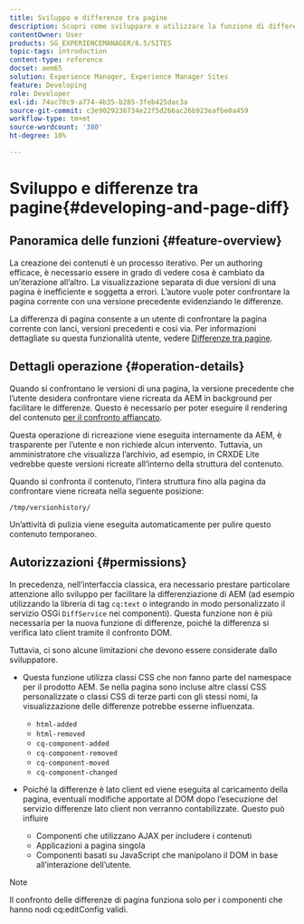 ```yaml
---
title: Sviluppo e differenze tra pagine
description: Scopri come sviluppare e utilizzare la funzione di differenze tra pagine in Adobe Experience Manager.
contentOwner: User
products: SG_EXPERIENCEMANAGER/6.5/SITES
topic-tags: introduction
content-type: reference
docset: aem65
solution: Experience Manager, Experience Manager Sites
feature: Developing
role: Developer
exl-id: 74ac70c9-a774-4b35-b285-3feb425dac3a
source-git-commit: c3e9029236734e22f5d266ac26b923eafbe0a459
workflow-type: tm+mt
source-wordcount: '380'
ht-degree: 10%

---
```


# Sviluppo e differenze tra pagine{#developing-and-page-diff}

## Panoramica delle funzioni {#feature-overview}

La creazione dei contenuti è un processo iterativo. Per un authoring efficace, è necessario essere in grado di vedere cosa è cambiato da un’iterazione all’altro. La visualizzazione separata di due versioni di una pagina è inefficiente e soggetta a errori. L’autore vuole poter confrontare la pagina corrente con una versione precedente evidenziando le differenze.

La differenza di pagina consente a un utente di confrontare la pagina corrente con lanci, versioni precedenti e così via. Per informazioni dettagliate su questa funzionalità utente, vedere [Differenze tra pagine](/help/sites-authoring/page-diff.md).

## Dettagli operazione {#operation-details}

Quando si confrontano le versioni di una pagina, la versione precedente che l’utente desidera confrontare viene ricreata da AEM in background per facilitare le differenze. Questo è necessario per poter eseguire il rendering del contenuto [per il confronto affiancato](/help/sites-developing/pagediff.md#operation-details).

Questa operazione di ricreazione viene eseguita internamente da AEM, è trasparente per l’utente e non richiede alcun intervento. Tuttavia, un amministratore che visualizza l’archivio, ad esempio, in CRXDE Lite vedrebbe queste versioni ricreate all’interno della struttura del contenuto.

Quando si confronta il contenuto, l’intera struttura fino alla pagina da confrontare viene ricreata nella seguente posizione:

`/tmp/versionhistory/`

Un’attività di pulizia viene eseguita automaticamente per pulire questo contenuto temporaneo.

## Autorizzazioni {#permissions}

In precedenza, nell’interfaccia classica, era necessario prestare particolare attenzione allo sviluppo per facilitare la differenziazione di AEM (ad esempio utilizzando la libreria di tag `cq:text` o integrando in modo personalizzato il servizio OSGi `DiffService` nei componenti). Questa funzione non è più necessaria per la nuova funzione di differenze, poiché la differenza si verifica lato client tramite il confronto DOM.

Tuttavia, ci sono alcune limitazioni che devono essere considerate dallo sviluppatore.

* Questa funzione utilizza classi CSS che non fanno parte del namespace per il prodotto AEM. Se nella pagina sono incluse altre classi CSS personalizzate o classi CSS di terze parti con gli stessi nomi, la visualizzazione delle differenze potrebbe esserne influenzata.

   * `html-added`
   * `html-removed`
   * `cq-component-added`
   * `cq-component-removed`
   * `cq-component-moved`
   * `cq-component-changed`

* Poiché la differenze è lato client ed viene eseguita al caricamento della pagina, eventuali modifiche apportate al DOM dopo l’esecuzione del servizio differenze lato client non verranno contabilizzate. Questo può influire

   * Componenti che utilizzano AJAX per includere i contenuti
   * Applicazioni a pagina singola
   * Componenti basati su JavaScript che manipolano il DOM in base all’interazione dell’utente.

>[!NOTE]
>
>Il confronto delle differenze di pagina funziona solo per i componenti che hanno nodi cq:editConfig validi.
